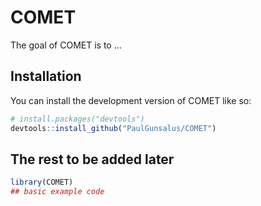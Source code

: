
<!-- README.md is generated from README.Rmd. Please edit that file -->

# COMET

<!-- badges: start -->
<!-- badges: end -->

The goal of COMET is to …

## Installation

You can install the development version of COMET like so:

``` r
# install.packages("devtools")
devtools::install_github("PaulGunsalus/COMET")
```

## The rest to be added later

``` r
library(COMET)
## basic example code
```
